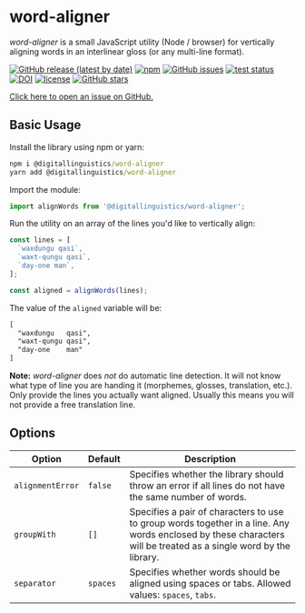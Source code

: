 # word-aligner

_word-aligner_ is a small JavaScript utility (Node / browser) for vertically aligning words in an interlinear gloss (or any multi-line format).

[![GitHub release (latest by date)](https://img.shields.io/github/v/release/digitallinguistics/word-aligner)][releases]
[![npm](https://img.shields.io/npm/dt/@digitallinguistics/word-aligner)][npm]
[![GitHub issues](https://img.shields.io/github/issues/digitallinguistics/word-aligner)][issues]
[![test status](https://github.com/digitallinguistics/word-aligner/workflows/test/badge.svg)][actions]
[![DOI](https://zenodo.org/badge/277561856.svg)][Zenodo]
[![license](https://img.shields.io/github/license/digitallinguistics/word-aligner)][license]
[![GitHub stars](https://img.shields.io/github/stars/digitallinguistics/word-aligner?style=social)][GitHub]

[Click here to open an issue on GitHub.][new-issue]

## Basic Usage

Install the library using npm or yarn:

```cmd
npm i @digitallinguistics/word-aligner
yarn add @digitallinguistics/word-aligner
```

Import the module:

```js
import alignWords from '@digitallinguistics/word-aligner';
```

Run the utility on an array of the lines you'd like to vertically align:

```js
const lines = [
  `waxdungu qasi`,
  `waxt-qungu qasi`,
  `day-one man`,
];

const aligned = alignWords(lines);
```

The value of the `aligned` variable will be:

```txt
[
  "waxdungu   qasi",
  "waxt-qungu qasi",
  "day-one    man"
]
```

**Note:** _word-aligner_ does _not_ do automatic line detection. It will not know what type of line you are handing it (morphemes, glosses, translation, etc.). Only provide the lines you actually want aligned. Usually this means you will not provide a free translation line.

## Options

Option           | Default  | Description
-----------------|----------|------------
`alignmentError` | `false`  | Specifies whether the library should throw an error if all lines do not have the same number of words.
`groupWith`      | `[]`     | Specifies a pair of characters to use to group words together in a line. Any words enclosed by these characters will be treated as a single word by the library.
`separator`      | `spaces` | Specifies whether words should be aligned using spaces or tabs. Allowed values: `spaces`, `tabs`.

[actions]:   https://github.com/digitallinguistics/word-aligner/actions?query=workflow%3Atest
[GitHub]:    https://github.com/digitallinguistics/word-aligner
[issues]:    https://github.com/digitallinguistics/word-aligner/issues
[license]:   https://github.com/digitallinguistics/word-aligner/blob/master/LICENSE
[new-issue]: https://github.com/digitallinguistics/word-aligner/issues/new
[npm]:       https://www.npmjs.com/package/@digitallinguistics/word-aligner
[releases]:  https://github.com/digitallinguistics/word-aligner/releases
[Zenodo]:    https://zenodo.org/badge/latestdoi/277561856
